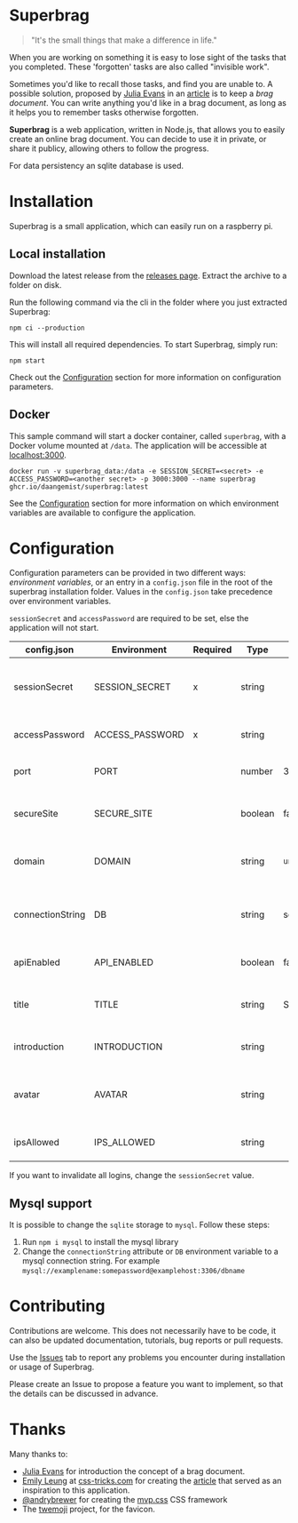 Superbrag
=============================

> "It's the small things that make a difference in life."

When you are working on something it is easy to lose sight of the tasks that
you completed. These 'forgotten' tasks are also called "invisible work".

Sometimes you'd like to recall those tasks, and find you are unable to. A
possible solution, proposed by [Julia Evans](https://jvns.ca/) in an
[article](https://jvns.ca/blog/brag-documents/) is to keep a *brag document*.
You can write anything you'd like in a brag document, as long as it helps you
to remember tasks otherwise forgotten.

**Superbrag** is a web application, written in Node.js, that allows you to easily
create an online brag document. You can decide to use it in private, or share
it publicy, allowing others to follow the progress.

For data persistency an sqlite database is used.

# Installation

Superbrag is a small application, which can easily run on a raspberry pi.

## Local installation

Download the latest release from the [releases page](https://github.com/daangemist/superbrag/releases).
Extract the archive to a folder on disk.

Run the following command via the cli in the folder where you just
extracted Superbrag:

    npm ci --production

This will install all required dependencies. To start Superbrag, simply run:

    npm start

Check out the [Configuration](#Configuration) section for more information on configuration
parameters.

## Docker

This sample command will start a docker container, called `superbrag`,
with a Docker volume mounted at `/data`. The application will be accessible at
[localhost:3000](http://localhost:3000).

    docker run -v superbrag_data:/data -e SESSION_SECRET=<secret> -e ACCESS_PASSWORD=<another secret> -p 3000:3000 --name superbrag ghcr.io/daangemist/superbrag:latest

See the [Configuration](#Configuration) section for more information on
which environment variables are available to configure the application.

# Configuration

Configuration parameters can be provided in two different ways: *environment
variables*, or an entry in a `config.json` file in the root of the superbrag
installation folder. Values in the `config.json` take precedence over
environment variables.

`sessionSecret` and `accessPassword` are required to be
set, else the application will not start.

| config.json | Environment | Required | Type | Default | Description |
| ----------- |------------ | -------- | ---- | ------- |----------- |
| sessionSecret | SESSION_SECRET | x | string || The secret used to sign the session cookie. Run `openssl rand -hex 32` to generate a random string to use for this field. |
| accessPassword | ACCESS_PASSWORD | x | string || The password with which can be logged in to post new brags.|
| port | PORT || number | 3000 | The port on which the application will be available. |
| secureSite | SECURE_SITE || boolean | false | Indicates whether the site is using TLS. Is used for the auth cookie `secureSite` setting. |
| domain | DOMAIN || string | `undefined` | An optional configuration of the domain. Is used to set the domain on the auth cookie, if available. |
| connectionString | DB || string | sqlite://db.sqlite | A [supersave](https://www.npmjs.com/package/supersave) connection string. Currently only `sqlite` is supported. On docker, the default is `sqlite:///data/db.sqlite`.
| apiEnabled | API_ENABLED || boolean | false | Enable an api, use `/api/brags` to retrieve a list of brags.
| title | TITLE || string | Superbrag | The title for the application. Is shown in the title bar, and at the top of the page. |
| introduction | INTRODUCTION || string || Optionally, an introduction text that is shown on the page.
| avatar | AVATAR || string || Optionally, the URL for an avatar to display. It is rendered with *with/height=80* on the page.
| ipsAllowed | IPS_ALLOWED || string || A comma-separated list of IP addresses which are allowed to access `/login`. 

If you want to invalidate all logins, change the `sessionSecret` value.

## Mysql support

It is possible to change the `sqlite` storage to `mysql`. Follow these steps:

1. Run `npm i mysql` to install the mysql library
2. Change the `connectionString` attribute or `DB` environment variable to a mysql connection string. For example `mysql://examplename:somepassword@examplehost:3306/dbname`

# Contributing

Contributions are welcome. This does not necessarily have to be code, it can also be updated documentation, tutorials, bug reports or pull requests.

Use the [Issues](https://github.com/daangemist/superbrag/issues) tab to
report any problems you encounter during installation or usage of Superbrag.

Please create an Issue to propose a feature you want to implement, so that the details can be discussed in advance.

# Thanks

Many thanks to:

- [Julia Evans](https://jvns.ca/) for introduction the concept of
a brag document.
- [Emily Leung](https://css-tricks.com/author/emilyleung/) at [css-tricks.com](https://css-tricks.com/) for creating the [article](https://css-tricks.com/creating-your-own-bragdoc-with-eleventy/)
that served as an inspiration to this application.
- [@andrybrewer](https://github.com/andybrewer) for creating the [mvp.css](https://andybrewer.github.io/mvp/) CSS framework
- The [twemoji](https://github.com/twitter/twemoji) project, for the favicon.
